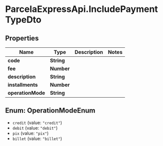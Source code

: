 # ParcelaExpressApi.IncludePaymentTypeDto

## Properties
Name | Type | Description | Notes
------------ | ------------- | ------------- | -------------
**code** | **String** |  | 
**fee** | **Number** |  | 
**description** | **String** |  | 
**installments** | **Number** |  | 
**operationMode** | **String** |  | 

<a name="OperationModeEnum"></a>
## Enum: OperationModeEnum

* `credit` (value: `"credit"`)
* `debit` (value: `"debit"`)
* `pix` (value: `"pix"`)
* `billet` (value: `"billet"`)

